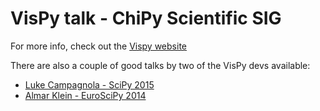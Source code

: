 # VisPy talk - ChiPy Scientific SIG

For more info, check out the [Vispy website](http://vispy.org/)

There are also a couple of good talks by two of the VisPy devs available:

- [Luke Campagnola - SciPy 2015](https://www.youtube.com/watch?v=_3YoaeoiIFI)
- [Almar Klein - EuroSciPy 2014](https://www.youtube.com/watch?v=D7w8H4wmPRo)